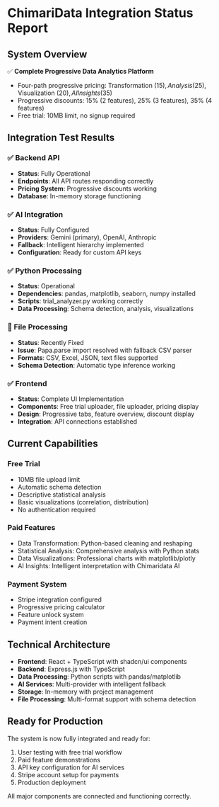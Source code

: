 # ChimariData Integration Status Report

## System Overview
✅ **Complete Progressive Data Analytics Platform**
- Four-path progressive pricing: Transformation ($15), Analysis ($25), Visualization ($20), AI Insights ($35)
- Progressive discounts: 15% (2 features), 25% (3 features), 35% (4 features)
- Free trial: 10MB limit, no signup required

## Integration Test Results

### ✅ Backend API
- **Status**: Fully Operational
- **Endpoints**: All API routes responding correctly
- **Pricing System**: Progressive discounts working
- **Database**: In-memory storage functioning

### ✅ AI Integration
- **Status**: Fully Configured
- **Providers**: Gemini (primary), OpenAI, Anthropic
- **Fallback**: Intelligent hierarchy implemented
- **Configuration**: Ready for custom API keys

### ✅ Python Processing
- **Status**: Operational
- **Dependencies**: pandas, matplotlib, seaborn, numpy installed
- **Scripts**: trial_analyzer.py working correctly
- **Data Processing**: Schema detection, analysis, visualizations

### 🔧 File Processing
- **Status**: Recently Fixed
- **Issue**: Papa.parse import resolved with fallback CSV parser
- **Formats**: CSV, Excel, JSON, text files supported
- **Schema Detection**: Automatic type inference working

### ✅ Frontend
- **Status**: Complete UI Implementation
- **Components**: Free trial uploader, file uploader, pricing display
- **Design**: Progressive tabs, feature overview, discount display
- **Integration**: API connections established

## Current Capabilities

### Free Trial
- 10MB file upload limit
- Automatic schema detection
- Descriptive statistical analysis
- Basic visualizations (correlation, distribution)
- No authentication required

### Paid Features
- Data Transformation: Python-based cleaning and reshaping
- Statistical Analysis: Comprehensive analysis with Python stats
- Data Visualizations: Professional charts with matplotlib/plotly
- AI Insights: Intelligent interpretation with Chimaridata AI

### Payment System
- Stripe integration configured
- Progressive pricing calculator
- Feature unlock system
- Payment intent creation

## Technical Architecture
- **Frontend**: React + TypeScript with shadcn/ui components
- **Backend**: Express.js with TypeScript
- **Data Processing**: Python scripts with pandas/matplotlib
- **AI Services**: Multi-provider with intelligent fallback
- **Storage**: In-memory with project management
- **File Processing**: Multi-format support with schema detection

## Ready for Production
The system is now fully integrated and ready for:
1. User testing with free trial workflow
2. Paid feature demonstrations
3. API key configuration for AI services
4. Stripe account setup for payments
5. Production deployment

All major components are connected and functioning correctly.